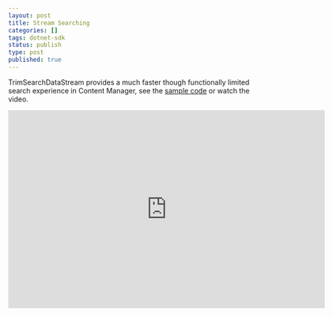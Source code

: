 ```yaml
---
layout: post
title: Stream Searching
categories: []
tags: dotnet-sdk
status: publish
type: post
published: true
---
```


TrimSearchDataStream provides a much faster though functionally limited search experience in Content Manager, see the [sample code](https://github.com/content-manager-sdk/Community/tree/master/Samples/SDK/CSharp/StreamSearch) or watch the video.

<iframe src="https://player.vimeo.com/video/396623209?app_id=122963&amp;wmode=opaque" width="640" height="400" frameborder="0" title="Power BI" allow="autoplay; fullscreen" allowfullscreen=""></iframe>
